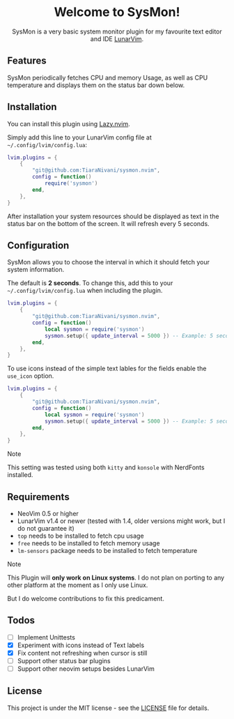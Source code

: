 <h1 align="center">
Welcome to SysMon!
</h1>

<p align="center">
SysMon is a very basic system monitor plugin for my favourite text editor and IDE <a href="github.com/Lunarvim/LunarVim">LunarVim</a>.
</p>

## Features

SysMon periodically fetches CPU and memory Usage, as well as CPU temperature and displays them on the status bar down
below.

## Installation

You can install this plugin using [Lazy.nvim](https://github.com/folke/lazy.nvim).

Simply add this line to your LunarVim config file at `~/.config/lvim/config.lua`:

```Lua
lvim.plugins = {
    {
        "git@github.com:TiaraNivani/sysmon.nvim",
        config = function()
            require('sysmon')
        end,
    },
}
```

After installation your system resources should be displayed as text in the status bar on the bottom of the screen.
It will refresh every 5 seconds.

## Configuration

SysMon allows you to choose the interval in which it should fetch your system information.

The default is **2 seconds**. To change this, add this to your `~/.config/lvim/config.lua` when including the plugin.

```Lua
lvim.plugins = {
    {
        "git@github.com:TiaraNivani/sysmon.nvim",
        config = function()
            local sysmon = require('sysmon')
            sysmon.setup({ update_interval = 5000 }) -- Example: 5 seconds interval. Change this to the value you want.
        end,
    },
}
```

To use icons instead of the simple text lables for the fields enable the `use_icon` option.

```Lua
lvim.plugins = {
    {
        "git@github.com:TiaraNivani/sysmon.nvim",
        config = function()
            local sysmon = require('sysmon')
            sysmon.setup({ update_interval = 5000 }) -- Example: 5 seconds interval. Change this to the value you want.
        end,
    },
}
```

> [!Note]
> This setting was tested using both `kitty` and `konsole` with NerdFonts installed.

## Requirements

- NeoVim 0.5 or higher
- LunarVim v1.4 or newer (tested with 1.4, older versions might work, but I do not guarantee it)
- `top` needs to be installed to fetch cpu usage
- `free` needs to be installed to fetch memory usage
- `lm-sensors` package needs to be installed to fetch temperature

> [!Note]
> This Plugin will **only work on Linux systems**.
> I do not plan on porting to any other platform at the moment as I only use Linux.
>
> But I do welcome contributions to fix this predicament.

## Todos

- [ ] Implement Unittests
- [x] Experiment with icons instead of Text labels
- [x] Fix content not refreshing when cursor is still
- [ ] Support other status bar plugins
- [ ] Support other neovim setups besides LunarVim

## License

This project is under the MIT license - see the [LICENSE](./LICENSE) file for details.
